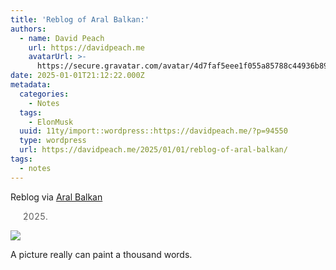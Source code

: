 ```yaml
---
title: 'Reblog of Aral Balkan:'
authors:
  - name: David Peach
    url: https://davidpeach.me
    avatarUrl: >-
      https://secure.gravatar.com/avatar/4d7faf5eee1f055a85788c44936b8995eaab6dfb004e7854ec747ccb272e91ee?s=96&d=mm&r=g
date: 2025-01-01T21:12:22.000Z
metadata:
  categories:
    - Notes
  tags:
    - ElonMusk
  uuid: 11ty/import::wordpress::https://davidpeach.me/?p=94550
  type: wordpress
  url: https://davidpeach.me/2025/01/01/reblog-of-aral-balkan/
tags:
  - notes
---
```

Reblog via [Aral Balkan](https://mastodon.ar.al/@aral/113755028208146602)

> 2025.

[![](/assets/wp-173576579859843605572748076-g9TbHa1JCDEA.jpg)](/assets/wp-173576579859843605572748076-g9TbHa1JCDEA.jpg)

A picture really can paint a thousand words.